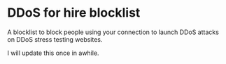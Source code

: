 # DDoS for hire blocklist
A blocklist to block people using your connection to launch DDoS attacks on DDoS stress testing websites.

I will update this once in awhile.
